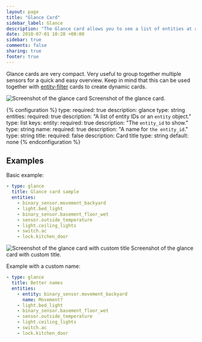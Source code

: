 ```yaml
---
layout: page
title: "Glance Card"
sidebar_label: Glance
description: "The Glance card allows you to see a list of entities at a glance."
date: 2018-07-01 10:28 +00:00
sidebar: true
comments: false
sharing: true
footer: true
---
```


Glance cards are very compact. Very useful to group together multiple sensors for a quick and easy overview. Keep in mind that this can be used together with [entity-filter](/lovelace/entity-filter/) cards to create dynamic cards.

<p class='img'>
<img src='/images/lovelace/lovelace_glance_card.png' alt='Screenshot of the glance card'>
Screenshot of the glance card.
</p>

{% configuration %}
type:
  required: true
  description: glance
  type: string
entities:
  required: true
  description: "A list of entity IDs or an `entity` object."
  type: list
  keys:
    entity:
      required: true
      description: "The `entity_id` to show."
      type: string
    name:
      required: true
      description: "A name for `the entity_id`."
      type: string
title:
  required: false
  description: Card title
  type: string
  default: none
{% endconfiguration %}

## Examples

Basic example:

```yaml
- type: glance
  title: Glance card sample
  entities:
    - binary_sensor.movement_backyard
    - light.bed_light
    - binary_sensor.basement_floor_wet
    - sensor.outside_temperature
    - light.ceiling_lights
    - switch.ac
    - lock.kitchen_door
```

<p class='img'>
<img src='/images/lovelace/lovelace_glance_card.png' alt='Screenshot of the glance card with custom title'>
Screenshot of the glance card with custom title.
</p>

Example with a custom name:

```yaml
- type: glance
  title: Better names
  entities:
    - entity: binary_sensor.movement_backyard
      name: Movement?
    - light.bed_light
    - binary_sensor.basement_floor_wet
    - sensor.outside_temperature
    - light.ceiling_lights
    - switch.ac
    - lock.kitchen_door
```

